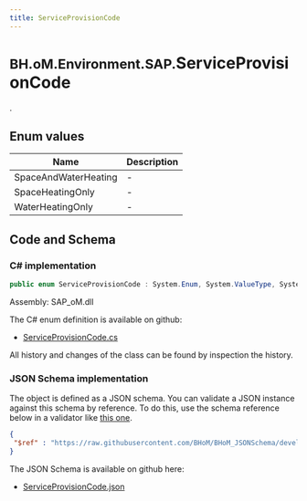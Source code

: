 ```yaml
---
title: ServiceProvisionCode
---
```


# <small>BH.oM.Environment.SAP.</small>**ServiceProvisionCode**

.

## Enum values

| Name            | Description                                                    |
|-----------------|----------------------------------------------------------------|
| SpaceAndWaterHeating |  -  |
| SpaceHeatingOnly |  -  |
| WaterHeatingOnly |  -  |


## Code and Schema

### C# implementation

``` C# title="C#"
public enum ServiceProvisionCode : System.Enum, System.ValueType, System.IComparable, System.ISpanFormattable, System.IFormattable, System.IConvertible
```

Assembly: SAP_oM.dll

The C# enum definition is available on github:

- [ServiceProvisionCode.cs](https://github.com/BHoM/SAP_Toolkit/blob/develop/SAP_oM/Enums\ServiceProvisionCode.cs)

All history and changes of the class can be found by inspection the history.
### JSON Schema implementation

The object is defined as a JSON schema. You can validate a JSON instance against this schema by reference. To do this, use the schema reference below in a validator like [this one](https://www.jsonschemavalidator.net/).

``` json title="JSON Schema"
{
 "$ref" : "https://raw.githubusercontent.com/BHoM/BHoM_JSONSchema/develop/SAP_oM/SAP/ServiceProvisionCode.json"
}
```

The JSON Schema is available on github here:

- [ServiceProvisionCode.json](https://github.com/BHoM/BHoM_JSONSchema/blob/develop/SAP_oM/SAP/ServiceProvisionCode.json)
